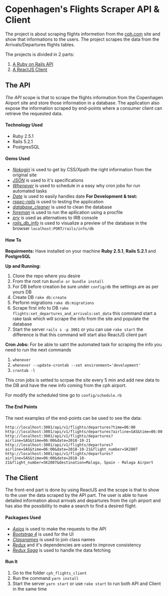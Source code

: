 # Copenhagen's Flights Scraper API & Client

The project is about scraping flights informetion from the [cph.com](http://www.cph.com) site and show that informations to the users. The project scrapes the data from the Arrivals/Departures flights tables.

The projects is divided in 2 parts:
1) [A Ruby on Rails API](#The-API)
2) [A ReactJS Client](#the-client)

## The API
*The API* scope is that to scrape the flights information from the Copenhagen Airport site and store those information in a database. 
The application also expose the information scraped by end-points where a consumer client can retrieve the requested data.
#### Technology Used
- Ruby 2.5.1
- Rails 5.2.1
- PostgresSQL

#### Gems Used
- *[Nokogiri](https://github.com/sparklemotion/nokogiri)* is used to get by CSS/Xpath the right information from the original site
- *[JSON](http://flori.github.io/json/)* is used to it's specifications
- *[Whenever](https://github.com/javan/whenever)* is used to schedule in a easy why cron jobs for run automated tasks
- *[Date](https://github.com/ruby/date)* is used to easily handles date
**For Development & test:**
- *[rspec-rails](https://github.com/rspec/rspec-rails)* is used to testing the application
- *[database_cleaner](https://github.com/DatabaseCleaner/database_cleaner)* is used to clean the database
- *[foreman](https://github.com/ddollar/foreman)* is used to run the apllication using a procfile
- *[pry](https://github.com/pry/pry)* is used as alternatives to IRB console
- *[rails_db_info](https://github.com/vlado/rails_db_info)* is used to visualize a preview of the database in the browser `localhost:PORT/rails/info/db`

#### How To 
**Requirments:**
Have installed on your machine **Ruby 2.5.1**, **Rails 5.2.1** and **PostgreSQL**

**Up and Running:**
1) Clone the repo where you desire
2) From the root run `Bundle or bundle install`
3) For DB before creation be sure under `config/db` the settings are as per yours DB
4) Create DB `rake db:create`
5) Perform migrations `rake db:migrations`
6) Scrape first info to DB `rake flights:set_departures_and_arrivals:set_data` this command start a rake task which will scrape the info from the site and populate the database
7) Start the server `rails s -p 3001` or you can use `rake start` the difference is that this command will start also ReactJS client part 

**Cron Jobs:**
For be able to satrt the automated task for scraping the info you need to run the next commands
1) `whenever`
2) `whenever --update-crontab --set environment='development'` 
3) `crontab -l` 

This cron jobs is setted to scrpae the site every 5 min and add new data to the DB and have the new info coming from the cph airport.

For modify the scheduled time go to `config/schedule.rb`

#### The End Points
The next examples of the end-points can be used to see the data:
```
http://localhost:3001/api/v1/flights/departures?time=06:00
http://localhost:3001/api/v1/flights/departures?airline=SAS&time=06:00
http://localhost:3001/api/v1/flights/departures?airline=SAS&time=06:00&date=2018-10-21
http://localhost:3001/api/v1/flights/departures?airline=SAS&time=06:00&date=2018-10-21&flight_number=SK2807
http://localhost:3001/api/v1/flights/departures?airline=SAS&time=06:00&date=2018-10-21&flight_number=SK2807&destination=Malaga, Spain - Malaga Airport
```

## The Client

The front-end part is done by using ReactJS and the scope is that to show to the user the data scraped by the API part. The user is able to have detailed information about arrivals and departures from the cph airport and has also the possibility to make a search to find a desired flight.

#### Packagaes Used
- *[Axios](https://www.npmjs.com/package/axios)* is used to make the requests to the API
- *[Bootstrap 4](https://www.npmjs.com/package/bootstrap)* is used for the UI
- *[Classnames](https://www.npmjs.com/package/classnames)* is used to join class names
- *[Redux](https://www.npmjs.com/package/redux)* and it's dependencies are used to improve consistency
- *[Redux Saga](https://www.npmjs.com/package/redux-saga)* is used to handle the data fetching

#### Run It
1) Go to the folder `cph_flights_client`
2) Run the command `yarn install`
3) Start the server `yarn start` or use `rake start` to run both API and Client in the same time


